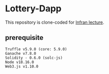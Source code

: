 # Lottery-Dapp
This repository is clone-coded for [Infran lecture](https://www.inflearn.com/course/ethereum-dapp/dashboard).

## prerequisite
```
Truffle v5.9.0 (core: 5.9.0)
Ganache v7.8.0
Solidity - 0.6.0 (solc-js)
Node v18.16.0
Web3.js v1.10.0
```

